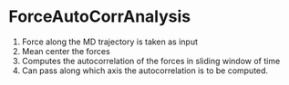 # ForceAutoCorrAnalysis
1) Force along the MD trajectory is taken as input
2) Mean center the forces
3) Computes the autocorrelation of the forces in sliding window of time
4) Can pass along which axis the autocorrelation is to be computed. 
